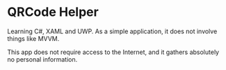 QRCode Helper
===
Learning C#, XAML and UWP.
As a simple application, it does not involve things like MVVM.

This app does not require access to the Internet, and it gathers absolutely no personal information.
